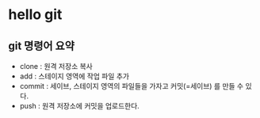 # hello git

## git 명령어 요약

- clone : 원격 저장소 복사
- add : 스테이지 영역에 작업 파일 추가
- commit : 세이브, 스테이지 영역의 파일들을 가자고 커밋(=세이브) 를 만들 수 있다.
- push : 원격 저장소에 커밋을 업로드한다.